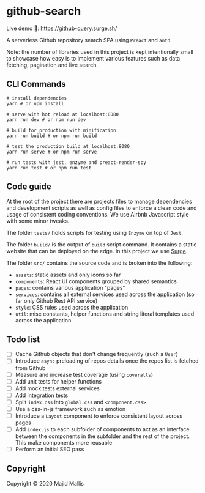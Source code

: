 # github-search
Live demo 🚀: https://github-query.surge.sh/

A serverless Github repository search SPA using `Preact` and `antd`.

Note: the number of libraries used in this project is kept intentionally small to showcase how easy is to implement various features such as data fetching, pagination and live search.

## CLI Commands

```shell script
# install dependencies
yarn # or npm install

# serve with hot reload at localhost:8080
yarn run dev # or npm run dev

# build for production with minification
yarn run build # or npm run build

# test the production build at localhost:8080
yarn run serve # or npm run serve

# run tests with jest, enzyme and preact-render-spy
yarn run test # or npm run test
```

## Code guide
At the root of the project there are projects files to manage dependencies and development scripts as well as config files to enforce a clean code and usage of consistent coding conventions. We use Airbnb Javascript style with some minor tweaks.

The folder `tests/` holds scripts for testing using `Enzyme` on top of `Jest`.

The folder `build/` is the output of `build` script command. It contains a static website that can be deployed on the edge. In this project we use [Surge](https://github-query.surge.sh).

The folder `src/` contains the source code and is broken into the following:
- `assets`: static assets and only icons so far
- `components`: React UI components grouped by shared semantics
- `pages`: contains various application "pages"
- `services`: contains all external services used across the application (so far only Github Rest API service)
- `style`: CSS rules used across the application
- `util`: misc constants, helper functions and string literal templates used across the application

## Todo list
- [ ] Cache Github objects that don't change frequently (such a `User`)
- [ ] Introduce `async` preloading of repos details once the repos list is fetched from Github
- [ ] Measure and increase test coverage (using `coveralls`)
- [ ] Add unit tests for helper functions
- [ ] Add mock tests external services
- [ ] Add integration tests
- [ ] Split `index.css` into `global.css` and `<component.css>`
- [ ] Use a css-in-js framework such as emotion
- [ ] Introduce a `Layout` component to enforce consistent layout across pages
- [ ] Add `index.js` to each subfolder of components to act as an interface between the components in the subfolder and the rest of the project. This make components more reusable
- [ ] Perform an initial SEO pass

## Copyright
Copyright © 2020 Majid Mallis
